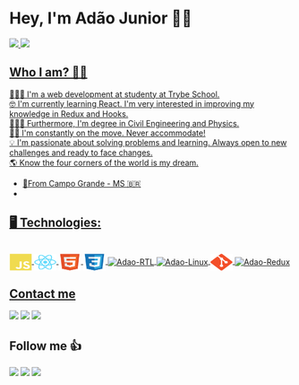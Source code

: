 # Hey, I'm Adão Junior 👋🏻

 <div>
<a href="https://github.com/AdaoBJr">
<img height="180em" src="https://github-readme-stats.vercel.app/api?username=AdaoBJr&show_icons=true&theme=dracula&include_all_commits=true&count_private=true"/>
<img height="180em" src="https://github-readme-stats.vercel.app/api/top-langs/?username=AdaoBJr&layout=compact&langs_count=16&theme=dracula"/>
</div>
 
 ## Who I am? 👦🏻

👨🏻‍💻 I'm a web development at studenty at Trybe School.
 </br>
🤓 I'm currently learning React. I'm very interested in improving my knowledge in Redux and Hooks.
</br>
👨🏻‍🎓 Furthermore, I'm degree in Civil Engineering and Physics.
</br>
🏃🏻 I'm constantly on the move. Never accommodate!
</br>
💡 I'm passionate about solving problems and learning. Always open to new challenges and ready to face changes.
</br>
🌎 Know the four corners of the world is my dream.

 - 📍From Campo Grande - MS 🇧🇷
 - 


## 🖥️ Technologies:

<div style="display: inline_block"><br>
  <img align="center" alt="Adao-Js" height="30" width="40" src="https://raw.githubusercontent.com/devicons/devicon/master/icons/javascript/javascript-plain.svg">
  <img align="center" alt="Adao-React" height="30" width="40" src="https://raw.githubusercontent.com/devicons/devicon/master/icons/react/react-original.svg">
  <img align="center" alt="Adao-HTML" height="30" width="40" src="https://raw.githubusercontent.com/devicons/devicon/master/icons/html5/html5-original.svg">
  <img align="center" alt="Adao-CSS" height="30" width="40" src="https://raw.githubusercontent.com/devicons/devicon/master/icons/css3/css3-original.svg">
    <img align="center" alt="Adao-RTL" height="30" width="40" src="https://testing-library.com/img/octopus-128x128.png">
 <img align="center" alt="Adao-Linux" height="30" width="40" src="https://upload.wikimedia.org/wikipedia/commons/thumb/3/35/Tux.svg/1200px-Tux.svg.png">
  <img align="center" alt="Adao-Branch" height="30" width="40" src="https://raw.githubusercontent.com/devicons/devicon/master/icons/git/git-original.svg">
 <img align="center" alt="Adao-Redux" height="30" width="40" src="https://w7.pngwing.com/pngs/669/447/png-transparent-redux-react-javascript-freecodecamp-npm-others-miscellaneous-purple-violet-thumbnail.png">
 
</div>
 
## Contact me

<div>
<a href = "mailto:adaobjr@gmail.com"><img src="https://img.shields.io/badge/-Gmail-%23333?style=for-the-badge&logo=gmail&logoColor=white" target="_blank"></a>
<a href = "mailto:adao_junior_@hotmail.com"><img src="https://img.shields.io/badge/Microsoft_Outlook-0078D4?style=for-the-badge&logo=microsoft-outlook&logoColor=white"></a>
<a href = "https://api.whatsapp.com/send?phone=5567992252201"><img src="https://img.shields.io/badge/WhatsApp-25D366?style=for-the-badge&logo=whatsapp&logoColor=white"></a>
</div>

 ## Follow me 👍
 
<div> 
<a href="https://instagram.com/adao_jrr_" target="_blank"><img src="https://img.shields.io/badge/-Instagram-%23E4405F?style=for-the-badge&logo=instagram&logoColor=white" target="_blank"></a>
<a href="https://www.facebook.com/adao.junior.1217" target="_blank"><img src="https://img.shields.io/badge/Facebook-1877F2?style=for-the-badge&logo=facebook&logoColor=white"></a>
 <a href="https://www.linkedin.com/in/adao-bjunior/" target="_blank"><img src="https://img.shields.io/badge/-LinkedIn-%230077B5?style=for-the-badge&logo=linkedin&logoColor=white" target="_blank"></a> 
 </div>
